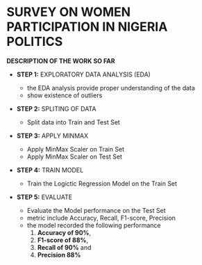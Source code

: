 
# SURVEY ON WOMEN PARTICIPATION IN NIGERIA POLITICS

**DESCRIPTION OF THE WORK SO FAR**

* **STEP 1:** EXPLORATORY DATA ANALYSIS (EDA)
    - the EDA analysis provide proper understanding of the data
    - show existence of outliers
    
* **STEP 2:** SPLITING OF DATA
    - Split data into Train and Test Set
    
* **STEP 3:** APPLY MINMAX
    - Apply MinMax Scaler on Train Set
    - Apply MinMax Scaler on Test Set
    
* **STEP 4:** TRAIN MODEL
    - Train the Logictic Regression Model on the Train Set
    
* **STEP 5:** EVALUATE
    - Evaluate the Model performance on the Test Set
    - metric include Accuracy, Recall, F1-score, Precision
    - the model recorded the following performance
        1. **Accuracy of 90%**, 
        2. **F1-score of 88%**, 
        3. **Recall of 90%** and 
        4. **Precision 88%** 
